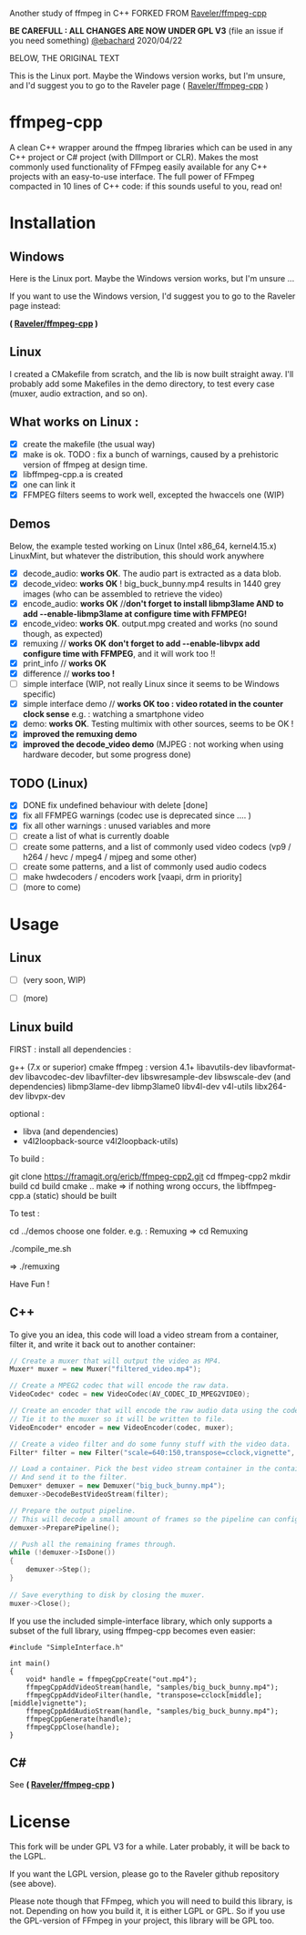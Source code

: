 Another study of ffmpeg in C++  FORKED FROM [Raveler/ffmpeg-cpp](https://github.com/Raveler/ffmpeg-cpp)

**BE CAREFULL : ALL CHANGES ARE NOW UNDER GPL V3** (file an issue if you need something) [@ebachard](https://github.com/ebachard) 2020/04/22


BELOW, THE ORIGINAL TEXT


This is the Linux port. Maybe the Windows version works, but I'm unsure, and I'd suggest you to go to the Raveler page ( [Raveler/ffmpeg-cpp](https://github.com/Raveler/ffmpeg-cpp) )


# ffmpeg-cpp
A clean C++ wrapper around the ffmpeg libraries which can be used in any C++ project or C# project (with DllImport or CLR). Makes the most commonly used functionality of FFmpeg easily available for any C++ projects with an easy-to-use interface. The full power of FFmpeg compacted in 10 lines of C++ code: if this sounds useful to you, read on!

# Installation

## Windows

Here is the Linux port. Maybe the Windows version works, but I'm unsure ...

If you want to use the Windows version, I'd suggest you to go to the Raveler page instead:

 **( [Raveler/ffmpeg-cpp](https://github.com/Raveler/ffmpeg-cpp) )**


## Linux

I created a CMakefile from scratch, and the lib is now built straight away. I'll probably add some Makefiles in the demo directory, to test every case (muxer, audio extraction, and so on).

## What works on Linux :
- [x] create the makefile (the usual way)
- [x] make is ok. TODO : fix a bunch of warnings, caused by a prehistoric version of ffmpeg at design time.
- [x] libffmpeg-cpp.a is created
- [x] one can link it
- [x] FFMPEG filters seems to work well, excepted the hwaccels one (WIP)

## Demos

Below, the example tested working on Linux (Intel x86_64, kernel4.15.x) LinuxMint, but whatever the distribution, this should work anywhere

- [x] decode_audio: **works OK**. The audio part is extracted as a data blob.
- [x] decode_video: **works OK** ! big_buck_bunny.mp4 results in 1440 grey images (who can be assembled to retrieve the video)
- [x] encode_audio: **works OK** //**don't forget to install libmp3lame AND to add --enable-libmp3lame at configure time with FFMPEG!**
- [x] encode_video: **works OK**. output.mpg created and works (no sound though, as expected)
- [x] remuxing // **works OK** **don't forget to add --enable-libvpx add configure time with FFMPEG**, and it will work too !!
- [x] print_info  //  **works OK**
- [x] difference //  **works too !**
- [ ] simple interface (WIP, not really Linux since it seems to be Windows specific)
- [x] simple interface demo // **works OK too : video rotated in the counter clock sense**  e.g. : watching a smartphone video
- [x] demo: **works OK**. Testing multimix with other sources, seems to be OK !
- [x] **improved the remuxing demo**
- [x] **improved the decode_video demo**  (MJPEG : not working when using hardware decoder, but some progress done)

## TODO (Linux)

- [x] DONE fix undefined behaviour with delete [done]
- [x] fix all FFMPEG warnings (codec use is deprecated since .... )
- [x] fix all other warnings : unused variables and more
- [ ] create a list of what is currently doable
- [ ] create some patterns, and a list of commonly used video codecs (vp9 / h264 / hevc / mpeg4 / mjpeg and some other)
- [ ] create some patterns, and a list of commonly used audio codecs
- [ ] make hwdecoders / encoders work [vaapi, drm in priority]
- [ ] (more to come)
# Usage 

## Linux

- [ ] (very soon, WIP)
- [ ] (more)


##  Linux build


FIRST : install all dependencies : 

g++ (7.x or superior)
cmake
ffmpeg : version 4.1+
libavutils-dev libavformat-dev libavcodec-dev libavfilter-dev libswresample-dev libswscale-dev (and dependencies)
libmp3lame-dev libmp3lame0 libv4l-dev v4l-utils libx264-dev libvpx-dev

optional : 

- libva (and dependencies)
- v4l2loopback-source  v4l2loopback-utils)

To build :

git clone https://framagit.org/ericb/ffmpeg-cpp2.git
cd ffmpeg-cpp2
mkdir build
cd build
cmake ..
make
=> if nothing wrong occurs, the libffmpeg-cpp.a (static) should be built

To test :

cd ../demos
choose one folder. e.g. : Remuxing  => cd Remuxing

./compile_me.sh

=> ./remuxing 

Have Fun !





## C++

To give you an idea, this code will load a video stream from a container, filter it, and write it back out to another container:

```C++
// Create a muxer that will output the video as MP4.
Muxer* muxer = new Muxer("filtered_video.mp4");

// Create a MPEG2 codec that will encode the raw data.
VideoCodec* codec = new VideoCodec(AV_CODEC_ID_MPEG2VIDEO);

// Create an encoder that will encode the raw audio data using the codec specified above.
// Tie it to the muxer so it will be written to file.
VideoEncoder* encoder = new VideoEncoder(codec, muxer);

// Create a video filter and do some funny stuff with the video data.
Filter* filter = new Filter("scale=640:150,transpose=cclock,vignette", encoder);

// Load a container. Pick the best video stream container in the container
// And send it to the filter.
Demuxer* demuxer = new Demuxer("big_buck_bunny.mp4");
demuxer->DecodeBestVideoStream(filter);

// Prepare the output pipeline.
// This will decode a small amount of frames so the pipeline can configure itself.
demuxer->PreparePipeline();

// Push all the remaining frames through.
while (!demuxer->IsDone())
{
	demuxer->Step();
}
		
// Save everything to disk by closing the muxer.
muxer->Close();
```

If you use the included simple-interface library, which only supports a subset of the full library, using ffmpeg-cpp becomes even easier:

```
#include "SimpleInterface.h"

int main()
{
	void* handle = ffmpegCppCreate("out.mp4");
	ffmpegCppAddVideoStream(handle, "samples/big_buck_bunny.mp4");
	ffmpegCppAddVideoFilter(handle, "transpose=cclock[middle];[middle]vignette");
	ffmpegCppAddAudioStream(handle, "samples/big_buck_bunny.mp4");
	ffmpegCppGenerate(handle);
	ffmpegCppClose(handle);
}
```

## C\#

See   **( [Raveler/ffmpeg-cpp](https://github.com/Raveler/ffmpeg-cpp) )**



# License

This fork will be under GPL V3 for a while. Later probably, it will be back to the LGPL.

If you want the LGPL version, please go to the Raveler github repository (see above).

Please note though that FFmpeg, which you will need to build this library, is not. Depending on how you build it, it is either LGPL or GPL. So if you use the GPL-version of FFmpeg in your project, this library will be GPL too.
